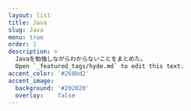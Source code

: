 ```yaml
---
layout: list
title: Java
slug: Java
menu: true
order: 1
description: >
  Javaを勉強しながらわからないことをまとめた。
  Open `_featured_tags/hyde.md` to edit this text.
accent_color: '#268bd2'
accent_image:
  background: '#202020'
  overlay:    false
---
```

